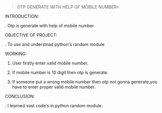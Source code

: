 >OTP GENERATE WITH HELP OF MOBILE NUMBER<

INTRODUCTION:

. Otp is generate with help of mobile number

OBJECTIVE OF PROJECT:

. To use and understnad python's random module

WORKING:

1. User firstly enter valid mobile number.

2. If mobile number is 10 digit then otp is generate.

3. If someone put a wrong mobile number then otp not gonna generate,you have to enter proper valid mobile number.

CONCLUSION:

. I learned vast code's in python random module.
​

